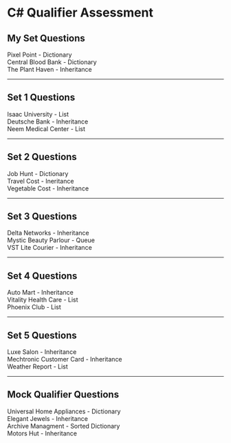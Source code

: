 # C# Qualifier Assessment

## My Set Questions

Pixel Point - Dictionary\
Central Blood Bank - Dictionary\
The Plant Haven - Inheritance

---

## Set 1 Questions

Isaac University - List\
Deutsche Bank - Inheritance\
Neem Medical Center - List

---

## Set 2 Questions

Job Hunt - Dictionary\
Travel Cost - Ineritance\
Vegetable Cost - Inheritance

---

## Set 3 Questions

Delta Networks - Inheritance\
Mystic Beauty Parlour - Queue\
VST Lite Courier - Inheritance

---

## Set 4 Questions

Auto Mart - Inheritance\
Vitality Health Care - List\
Phoenix Club - List

---

## Set 5 Questions

Luxe Salon - Inheritance\
Mechtronic Customer Card - Inheritance\
Weather Report - List

---

## Mock Qualifier Questions

Universal Home Appliances - Dictionary\
Elegant Jewels - Inheritance\
Archive Managment - Sorted Dictionary\
Motors Hut - Inheritance
